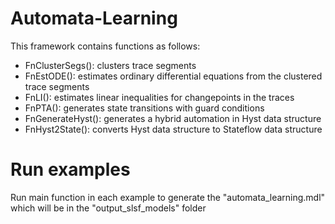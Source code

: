 # Automata-Learning
This framework contains functions as follows:
- FnClusterSegs(): clusters trace segments
- FnEstODE(): estimates ordinary differential equations from the clustered trace segments
- FnLI(): estimates linear inequalities for changepoints in the traces
- FnPTA(): generates state transitions with guard conditions
- FnGenerateHyst(): generates a hybrid automation in Hyst data structure
- FnHyst2State(): converts Hyst data structure to Stateflow data structure

# Run examples
Run main function in each example to generate the "automata_learning.mdl" which will be in the "output_slsf_models" folder
